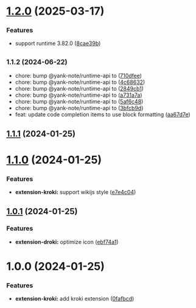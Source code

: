 # [1.2.0](https://github.com/purocean/yank-note-extension/compare/extension-kroki-1.1.2...extension-kroki-1.2.0) (2025-03-17)


### Features

* support runtime 3.82.0 ([8cae39b](https://github.com/purocean/yank-note-extension/commit/8cae39b3de3c5288441004f90944dde0f812eb84))



## <small>1.1.2 (2024-06-22)</small>

* chore: bump @yank-note/runtime-api to ([710dfee](https://github.com/purocean/yank-note-extension/commit/710dfee))
* chore: bump @yank-note/runtime-api to ([4c68632](https://github.com/purocean/yank-note-extension/commit/4c68632))
* chore: bump @yank-note/runtime-api to ([2849cb1](https://github.com/purocean/yank-note-extension/commit/2849cb1))
* chore: bump @yank-note/runtime-api to ([a731a7a](https://github.com/purocean/yank-note-extension/commit/a731a7a))
* chore: bump @yank-note/runtime-api to ([5af6c48](https://github.com/purocean/yank-note-extension/commit/5af6c48))
* chore: bump @yank-note/runtime-api to ([3bfcb9d](https://github.com/purocean/yank-note-extension/commit/3bfcb9d))
* feat: update code completion items to use block formatting ([aa67d7e](https://github.com/purocean/yank-note-extension/commit/aa67d7e))



## [1.1.1](https://github.com/purocean/yank-note-extension/compare/extension-kroki-1.1.0...extension-kroki-1.1.1) (2024-01-25)



# [1.1.0](https://github.com/purocean/yank-note-extension/compare/extension-kroki-1.0.1...extension-kroki-1.1.0) (2024-01-25)


### Features

* **extension-kroki:** support wikijs style ([e7e4c04](https://github.com/purocean/yank-note-extension/commit/e7e4c04066b4d7c4ad3a077bdd32ebd683bde34c))



## [1.0.1](https://github.com/purocean/yank-note-extension/compare/extension-kroki-1.0.0...extension-kroki-1.0.1) (2024-01-25)


### Features

* **extension-droki:** optimize icon ([ebf74a1](https://github.com/purocean/yank-note-extension/commit/ebf74a1616d993ec0e7e63c9db4a5cee680bc885))



# 1.0.0 (2024-01-25)


### Features

* **extension-kroki:** add kroki extension ([0fafbcd](https://github.com/purocean/yank-note-extension/commit/0fafbcd2fbbf0eb8668521de2bcdeb2c13654961))




